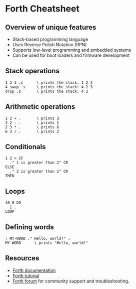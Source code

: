 # Forth Cheatsheet

## Overview of unique features

- Stack-based programming language
- Uses Reverse Polish Notation (RPN)
- Supports low-level programming and embedded systems
- Can be used for boot loaders and firmware development

## Stack operations

```forth
1 2 3 .s      \ prints the stack: 1 2 3
4 swap .s     \ prints the stack: 4 2 3
drop .s       \ prints the stack: 4 2
```

## Arithmetic operations

```forth
1 2 + .       \ prints 3
3 2 - .       \ prints 1
2 3 * .       \ prints 6
6 3 / .       \ prints 2
```

## Conditionals

```forth
1 2 > IF
  ." 1 is greater than 2" CR
ELSE
  ." 2 is greater than 1" CR
THEN
```

## Loops

```forth
10 0 DO
  I .
LOOP
```

## Defining words

```forth
: MY-WORD ." Hello, world!" ;
MY-WORD      \ prints "Hello, world!"
```

## Resources

- [Forth documentation](https://www.forth.com/starting-forth/)
- [Forth tutorial](https://skilldrick.github.io/easyforth/)
- [Forth forum](https://www.forth.com/starting-forth/2-3-forth-forum/) for community support and troubleshooting.